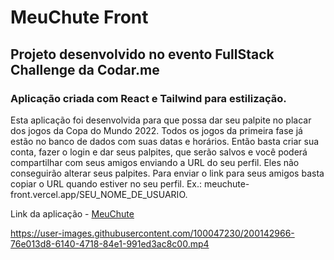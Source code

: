 # MeuChute Front

## Projeto desenvolvido no evento FullStack Challenge da Codar.me

### Aplicação criada com React e Tailwind para estilização.

Esta aplicação foi desenvolvida para que possa dar seu palpite no placar dos jogos da Copa do Mundo 2022. 
Todos os jogos da primeira fase já estão no banco de dados com suas datas e horários.
Então basta criar sua conta, fazer o login e dar seus palpites, que serão salvos e você poderá compartilhar com seus amigos enviando a URL do seu perfil. Eles não conseguirão alterar seus palpites.
Para enviar o link para seus amigos basta copiar o URL quando estiver no seu perfil. Ex.: meuchute-front.vercel.app/SEU_NOME_DE_USUARIO.


Link da aplicação - [MeuChute](https://meuchute-front.vercel.app/)


https://user-images.githubusercontent.com/100047230/200142966-76e013d8-6140-4718-84e1-991ed3ac8c00.mp4

